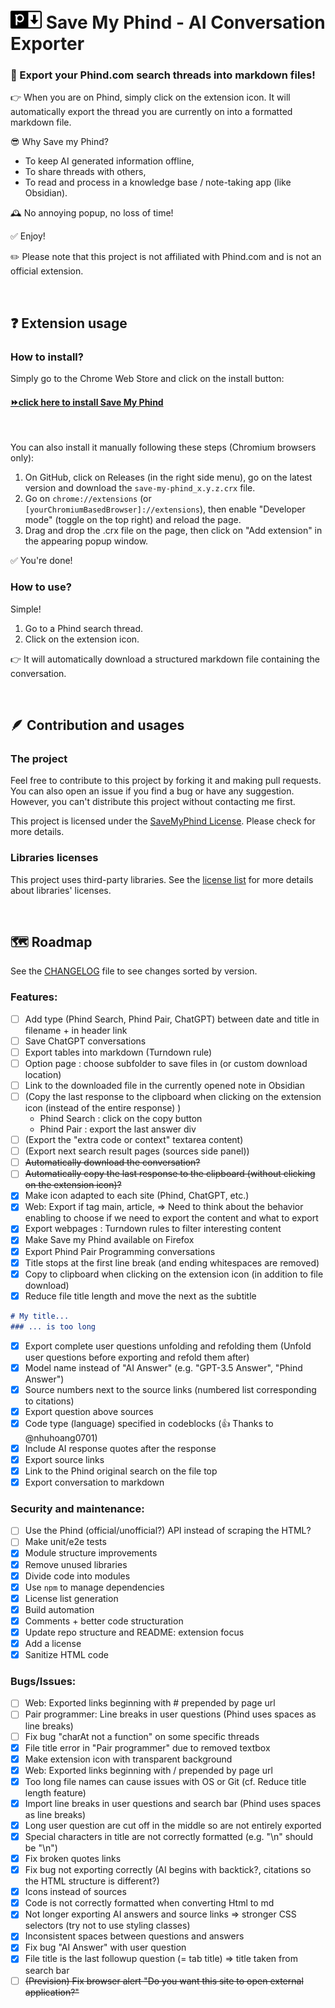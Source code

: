 # <img alt="SaveMyPhind logo" src="./media/logo_128_cut.png" style="width:50px"> Save My Phind - AI Conversation Exporter
### 🚀 Export your Phind.com search threads into markdown files!

👉 When you are on Phind, simply click on the extension icon. It will automatically export the thread you are currently on into a formatted markdown file.

😎 Why Save my Phind?
- To keep AI generated information offline,
- To share threads with others,
- To read and process in a knowledge base / note-taking app (like Obsidian).

🕰️ No annoying popup, no loss of time! 

✅ Enjoy!

✏️ Please note that this project is not affiliated with Phind.com and is not an official extension.

<br>

## ❓ Extension usage
### How to install?
Simply go to the Chrome Web Store and click on the install button: 
#### [⏩click here to install Save My Phind](https://chrome.google.com/webstore/detail/save-my-phind/agklnagmfeooogcppjccdnoallkhgkod)
<br>

You can also install it manually following these steps (Chromium browsers only):
1. On GitHub, click on Releases (in the right side menu), go on the latest version and download the `save-my-phind_x.y.z.crx` file.
2. Go on `chrome://extensions` (or `[yourChromiumBasedBrowser]://extensions`), then enable "Developer mode" (toggle on the top right) and reload the page.
3. Drag and drop the .crx file on the page, then click on "Add extension" in the appearing popup window.

✅ You're done!

### How to use?
Simple!
1. Go to a Phind search thread.
2. Click on the extension icon. 

👉 It will automatically download a structured markdown file containing the conversation.

<br>

## 🪶 Contribution and usages
### The project
Feel free to contribute to this project by forking it and making pull requests. You can also open an issue if you find a bug or have any suggestion.
However, you can't distribute this project without contacting me first. 

This project is licensed under the [SaveMyPhind License](LICENSE.md). Please check for more details.

### Libraries licenses
This project uses third-party libraries. See the [license list](licenses.txt) for more details about libraries' licenses.

<br>

## 🗺️ Roadmap
See the [CHANGELOG](CHANGELOG.md) file to see changes sorted by version.
### Features:
- [ ] Add type (Phind Search, Phind Pair, ChatGPT) between date and title in filename + in header link
- [ ] Save ChatGPT conversations
- [ ] Export tables into markdown (Turndown rule)
- [ ] Option page : choose subfolder to save files in (or custom download location)
- [ ] Link to the downloaded file in the currently opened note in Obsidian
- [ ] (Copy the last response to the clipboard when clicking on the extension icon (instead of the entire response) )
    - Phind Search : click on the copy button
    - Phind Pair : export the last answer div
- [ ] (Export the "extra code or context" textarea content)
- [ ] (Export next search result pages (sources side panel))
- [ ] ~~Automatically download the conversation?~~
- [ ] ~~Automatically copy the last response to the clipboard (without clicking on the extension icon)?~~
- [x] Make icon adapted to each site (Phind, ChatGPT, etc.)
- [x] Web: Export if tag main, article,
  => Need to think about the behavior enabling to choose if we need to export the content and what to export
- [x] Export webpages : Turndown rules to filter interesting content
- [x] Make Save my Phind available on Firefox
- [x] Export Phind Pair Programming conversations
- [x] Title stops at the first line break (and ending whitespaces are removed)
- [x] Copy to clipboard when clicking on the extension icon (in addition to file download)
- [x] Reduce file title length and move the next as the subtitle
```md
# My title...
### ... is too long
```
- [x] Export complete user questions unfolding and refolding them (Unfold user questions before exporting and refold them after)
- [x] Model name instead of "AI Answer" (e.g. "GPT-3.5 Answer", "Phind Answer")
- [x] Source numbers next to the source links (numbered list corresponding to citations)
- [x] Export question above sources
- [x] Code type (language) specified in codeblocks (👍 Thanks to @nhuhoang0701)
- [x] Include AI response quotes after the response
- [x] Export source links
- [x] Link to the Phind original search on the file top
- [x] Export conversation to markdown

### Security and maintenance:
- [ ] Use the Phind (official/unofficial?) API instead of scraping the HTML?
- [ ] Make unit/e2e tests
- [x] Module structure improvements
- [x] Remove unused libraries
- [x] Divide code into modules
- [x] Use `npm` to manage dependencies
- [x] License list generation
- [x] Build automation
- [x] Comments + better code structuration
- [x] Update repo structure and README: extension focus
- [x] Add a license
- [x] Sanitize HTML code

### Bugs/Issues:
- [ ] Web: Exported links beginning with # prepended by page url
- [ ] Pair programmer: Line breaks in user questions (Phind uses spaces as line breaks)
- [ ] Fix bug "charAt not a function" on some specific threads
- [x] File title error in "Pair programmer" due to removed textbox
- [x] Make extension icon with transparent background
- [x] Web: Exported links beginning with / prepended by page url
- [x] Too long file names can cause issues with OS or Git (cf. Reduce title length feature)
- [x] Import line breaks in user questions and search bar (Phind uses spaces as line breaks)
- [x] Long user question are cut off in the middle so are not entirely exported
- [x] Special characters in title are not correctly formatted (e.g. "\n" should be "\\n")
- [x] Fix broken quotes links
- [x] Fix bug not exporting correctly (AI begins with backtick?, citations so the HTML structure is different?)
- [x] Icons instead of sources
- [x] Code is not correctly formatted when converting Html to md
- [x] Not longer exporting AI answers and source links
  => stronger CSS selectors (try not to use styling classes)
- [x] Inconsistent spaces between questions and answers
- [x] Fix bug "AI Answer" with user question
- [x] File title is the last followup question (= tab title)
  => title taken from search bar
- [ ] ~~(Prevision) Fix browser alert "Do you want this site to open external application?"~~
